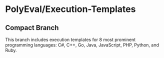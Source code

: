 # PolyEval/Execution-Templates

## Compact Branch

This branch includes execution templates for 8 most prominent programming languages: C#, C++, Go, Java, JavaScript, PHP, Python, and Ruby.
